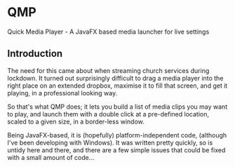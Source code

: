 # QMP
Quick Media Player - A JavaFX based media launcher for live settings

## Introduction

The need for this came about when streaming church services during
lockdown. It turned out surprisingly difficult to drag a media
player into the right place on an extended dropbox, maximise it to
fill that screen, and get it playing, in a professional looking way.

So that's what QMP does; it lets you build a list of media clips
you may want to play, and launch them with a double click at a
pre-defined location, scaled to a given size, in a border-less
window.

Being JavaFX-based, it is (hopefully) platform-independent code,
(although I've been developing with Windows). It was written
pretty quickly, so is untidy here and there, and there are a few
simple issues that could be fixed with a small amount of code...
